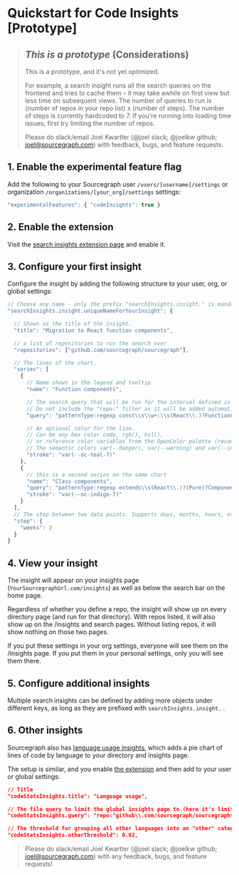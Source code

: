 # Quickstart for Code Insights [Prototype]

> ## _This is a prototype_ (Considerations)
>
> This is a prototype, and it's not yet optimized. 
>
> For example, a search insight runs all the search queries on the frontend and tries to cache them – it may take awhile on first view but less time on subsequent views. The number of queries to run is (number of repos in your repo list) x (number of steps). The number of steps is currently hardcoded to 7. If you're running into loading time issues, first try limiting the number of repos.
>
> Please do slack/email Joel Kwartler (@joel slack; @joelkw github; joel@sourcegraph.com) with feedback, bugs, and feature requests. 



## 1. Enable the experimental feature flag

Add the following to your Sourcegraph user `/users/[username]/settings` or organization `/organizations/[your_org]/settings` settings: 

```jsx
"experimentalFeatures": { "codeInsights": true }
```

## 2. Enable the extension
 
Visit the [search insights extension page](https://sourcegraph.com/extensions/sourcegraph/search-insights) and enable it.

## 3. Configure your first insight

Configure the insight by adding the following structure to your user, org, or global settings: 

```jsx
// Choose any name - only the prefix "searchInsights.insight." is mandatory.
"searchInsights.insight.uniqueNameForYourInsight": {

  // Shown as the title of the insight.
  "title": "Migration to React function components",

  // a list of repositories to run the search over
  "repositories": ["github.com/sourcegraph/sourcegraph"],

  // The lines of the chart.
  "series": [
    {
      // Name shown in the legend and tooltip.
      "name": "Function components",

      // The search query that will be run for the interval defined in "step".
      // Do not include the "repo:" filter as it will be added automatically for the current repository. Example query
      "query": "patternType:regexp const\\s\\w+:\\s(React\\.)?FunctionComponent",

      // An optional color for the line.
      // Can be any hex color code, rgb(), hsl(),
      // or reference color variables from the OpenColor palette (recommended): https://yeun.github.io/open-color/
      // The semantic colors var(--danger), var(--warning) and var(--info) are also available.
      "stroke": "var(--oc-teal-7)"
    },
    {
      // this is a second series on the same chart 
      "name": "Class components",
      "query": "patternType:regexp extends\\s(React\\.)?(Pure)?Component",
      "stroke": "var(--oc-indigo-7)"
    }
  ],
  // The step between two data points. Supports days, months, hours, etc.
  "step": {
    "weeks": 2
  }
}
```

## 4. View your insight

The insight will appear on your insights page (`YourSourcegraphUrl.com/insights`) as well as below the search bar on the home page. 

Regardless of whether you define a repo, the insight will show up on every directory page (and run for that directory). With repos listed, it will also show up on the /insights and search pages. Without listing repos, it will show nothing on those two pages. 

If you put these settings in your org settings, everyone will see them on the /insights page. If you put them in your personal settings, only you will see them there. 

## 5. Configure additional insights

Multiple search insights can be defined by adding more objects under different keys, as long as they are prefixed with `searchInsights.insight.` .

## 6. Other insights

Sourcegraph also has [language usage insights](https://sourcegraph.com/extensions/sourcegraph/code-stats-insights), which adds a pie chart of lines of code by language to your directory and insights page. 

The setup is similar, and you enable [the extension](https://sourcegraph.com/extensions/sourcegraph/code-stats-insights) and then add to your user or global settings: 

```json
// Title
"codeStatsInsights.title": "Language usage",

// The file query to limit the global insights page to (here it's limited to a repo)
"codeStatsInsights.query": "repo:^github\\.com/sourcegraph/sourcegraph$",

// The threshold for grouping all other languages into an "other" category
"codeStatsInsights.otherThreshold": 0.02,
```
> Please do slack/email Joel Kwartler (@joel slack; @joelkw github; joel@sourcegraph.com) with any feedback, bugs, and feature requests! 